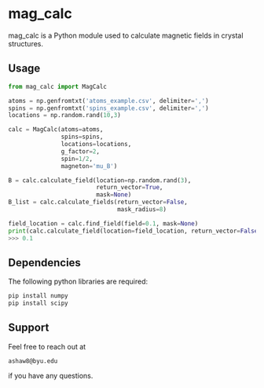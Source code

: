 # mag_calc

mag_calc is a Python module used to calculate magnetic fields in crystal structures.

## Usage

```python
from mag_calc import MagCalc

atoms = np.genfromtxt('atoms_example.csv', delimiter=',')
spins = np.genfromtxt('spins_example.csv', delimiter=',')
locations = np.random.rand(10,3)

calc = MagCalc(atoms=atoms,
               spins=spins,
               locations=locations,
               g_factor=2,
               spin=1/2,
               magneton='mu_B')

B = calc.calculate_field(location=np.random.rand(3),
                         return_vector=True,
                         mask=None)
B_list = calc.calculate_fields(return_vector=False,
                               mask_radius=8)

field_location = calc.find_field(field=0.1, mask=None)
print(calc.calculate_field(location=field_location, return_vector=False))
>>> 0.1
```

## Dependencies

The following python libraries are required:

```bash
pip install numpy
pip install scipy
```

## Support

Feel free to reach out at
```
ashaw8@byu.edu
```
if you have any questions.
